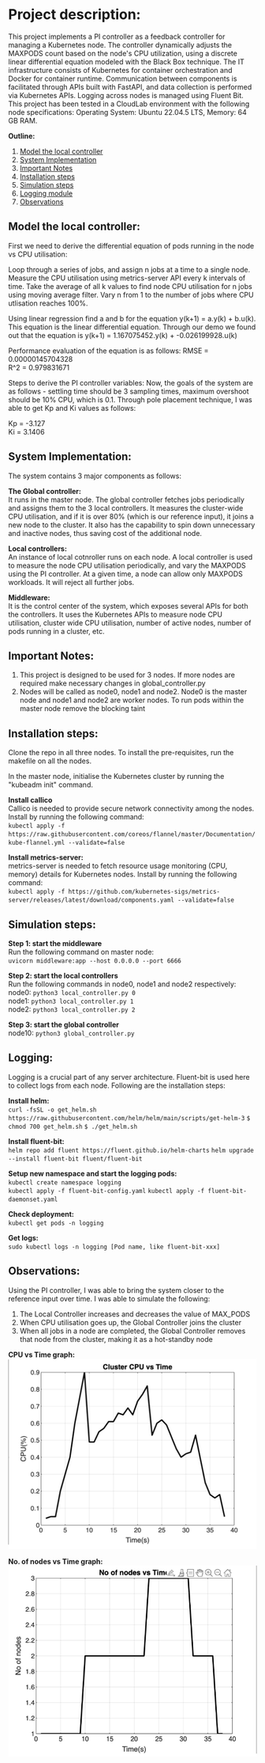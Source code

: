 # Project description:
This project implements a PI controller as a feedback controller for managing a Kubernetes node. The controller dynamically adjusts the MAXPODS count based on the node's CPU utilization, using a discrete linear differential equation modeled with the Black Box technique. The IT infrastructure consists of Kubernetes for container orchestration and Docker for container runtime. Communication between components is facilitated through APIs built with FastAPI, and data collection is performed via Kubernetes APIs. Logging across nodes is managed using Fluent Bit. This project has been tested in a CloudLab environment with the following node specifications: Operating System: Ubuntu 22.04.5 LTS, Memory: 64 GB RAM.

**Outline:**
1. [Model the local controller](#model-the-local-controller)
2. [System Implementation](#system-implementation)
3. [Important Notes](#important-notes)
4. [Installation steps](#installation-steps)
5. [Simulation steps](#simulation-steps)
6. [Logging module](#logging)
7. [Observations](#observations)

## Model the local controller:
First we need to derive the differential equation of pods running in the node vs CPU utilisation:

Loop through a series of jobs, and assign n jobs at a time to a single node. Measure the CPU utilisation using metrics-server API every k intervals of time. Take the average of all k values to find node CPU utilisation for n jobs using moving average filter. Vary n from 1 to the number of jobs where CPU utlisation reaches 100%.

Using linear regression find a and b for the equation y(k+1) = a.y(k) + b.u(k). This equation is the linear differential equation. Through our demo we found out that the equation is y(k+1) = 1.167075452.y(k) + -0.026199928.u(k)

Performance evaluation of the equation is as follows:
RMSE = 0.00000145704328  
R^2 = 0.979831671

Steps to derive the PI controller variables: Now, the goals of the system are as follows - settling time should be 3 sampling times, maximum overshoot should be 10% CPU, which is 0.1. Through pole placement technique, I was able to get Kp and Ki values as follows:

Kp = -3.127  
Ki = 3.1406  

## System Implementation:
The system contains 3 major components as follows:

**The Global controller:**  
It runs in the master node. The global controller fetches jobs periodically and assigns them to the 3 local controllers. It measures the cluster-wide CPU utilisation, and if it is over 80% (which is our reference input), it joins a new node to the cluster. It also has the capability to spin down unnecessary and inactive nodes, thus saving cost of the additional node.

**Local controllers:**  
An instance of local cotnroller runs on each node. A local controller is used to measure the node CPU utilisation periodically, and vary the MAXPODS using the PI controller. At a given time, a node can allow only MAXPODS workloads. It will reject all further jobs.

**Middleware:**  
It is the control center of the system, which exposes several APIs for both the controllers. It uses the Kubernetes APIs to measure node CPU utilisation, cluster wide CPU utilisation, number of active nodes, number of pods running in a cluster, etc.

## Important Notes:
1. This project is designed to be used for 3 nodes. If more nodes are required make necessary changes in global_controller.py  
2. Nodes will be called as node0, node1 and node2. Node0 is the master node and node1 and node2 are worker nodes. To run pods within the master node remove the blocking taint  

## Installation steps:
Clone the repo in all three nodes. To install the pre-requisites, run the makefile on all the nodes.

In the master node, initialise the Kubernetes cluster by running the "kubeadm init" command.

**Install callico**  
Callico is needed to provide secure network connectivity among the nodes. Install by running the following command:  
`kubectl apply -f https://raw.githubusercontent.com/coreos/flannel/master/Documentation/kube-flannel.yml --validate=false`

**Install metrics-server:**  
metrics-server is needed to fetch resource usage monitoring (CPU, memory) details for Kubernetes nodes. Install by running the following command:  
`kubectl apply -f https://github.com/kubernetes-sigs/metrics-server/releases/latest/download/components.yaml --validate=false`

## Simulation steps:
**Step 1: start the middleware**  
Run the following command on master node:  
`uvicorn middleware:app --host 0.0.0.0 --port 6666`

**Step 2: start the local controllers**  
Run the following commands in node0, node1 and node2 respectively:  
node0: `python3 local_controller.py 0`  
node1: `python3 local_controller.py 1`  
node2: `python3 local_controller.py 2`

**Step 3: start the global controller**  
node10: `python3 global_controller.py`

## Logging:
Logging is a crucial part of any server architecture. Fluent-bit is used here to collect logs from each node. Following are the installation steps:  

**Install helm:**  
`curl -fsSL -o get_helm.sh https://raw.githubusercontent.com/helm/helm/main/scripts/get-helm-3`
`$ chmod 700 get_helm.sh`
`$ ./get_helm.sh`

**Install fluent-bit:**  
`helm repo add fluent https://fluent.github.io/helm-charts`
`helm upgrade --install fluent-bit fluent/fluent-bit`

**Setup new namespace and start the logging pods:**  
`kubectl create namespace logging`  
`kubectl apply -f fluent-bit-config.yaml`
`kubectl apply -f fluent-bit-daemonset.yaml`

**Check deployment:**  
`kubectl get pods -n logging`

**Get logs:**  
`sudo kubectl logs -n logging [Pod name, like fluent-bit-xxx]`

## Observations:
Using the PI controller, I was able to bring the system closer to the reference input over time. I was able to simulate the following:
1. The Local Controller increases and decreases the value of MAX_PODS  
2. When CPU utilisation goes up, the Global Controller joins the cluster  
3. When all jobs in a node are completed, the Global Controller removes that node from the cluster, making it as a hot-standby node  

**CPU vs Time graph:**  
![CPU vs Time graph](https://github.com/harshgupta6789/Feedback-based-controller-using-Kubernetes/blob/master/CPU%20vs%20Time%20graph.png)

**No. of nodes vs Time graph:**  
![No of nodes vs Time graph](https://github.com/harshgupta6789/Feedback-based-controller-using-Kubernetes/blob/master/No%20of%20nodes%20vs%20Time%20graph.png)
